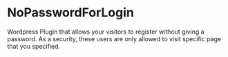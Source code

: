 # NoPasswordForLogin

Wordpress Plugin that allows your visitors to register without giving a password. As a security, these users are only allowed to visit specific page that you specified.

